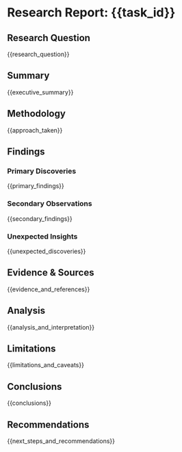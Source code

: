 # Research Report: {{task_id}}

## Research Question

{{research_question}}

## Summary

{{executive_summary}}

## Methodology

{{approach_taken}}

## Findings

### Primary Discoveries

{{primary_findings}}

### Secondary Observations

{{secondary_findings}}

### Unexpected Insights

{{unexpected_discoveries}}

## Evidence & Sources

{{evidence_and_references}}

## Analysis

{{analysis_and_interpretation}}

## Limitations

{{limitations_and_caveats}}

## Conclusions

{{conclusions}}

## Recommendations

{{next_steps_and_recommendations}}
